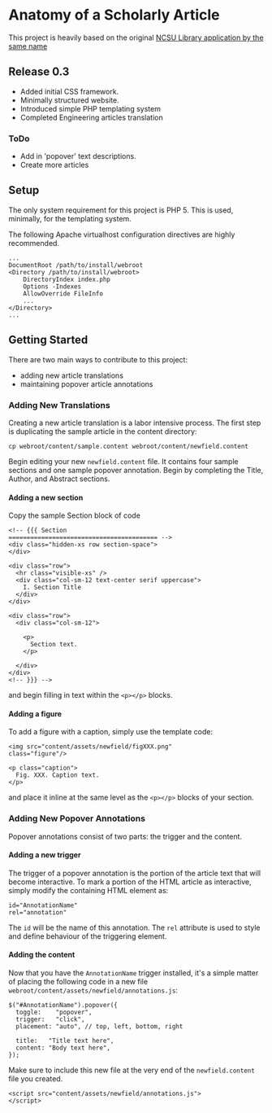 # Anatomy of a Scholarly Article

This project is heavily based on the original [NCSU Library application by
the same name](https://www.lib.ncsu.edu/tutorials/scholarly-articles/)

## Release 0.3

* Added initial CSS framework.
* Minimally structured website.
* Introduced simple PHP templating system
* Completed Engineering articles translation

### ToDo

* Add in 'popover' text descriptions.
* Create more articles

## Setup

The only system requirement for this project is PHP 5. This is used,
minimally, for the templating system.

The following Apache virtualhost configuration directives are highly
recommended.

    ...
    DocumentRoot /path/to/install/webroot
    <Directory /path/to/install/webroot>
        DirectoryIndex index.php
        Options -Indexes
        AllowOverride FileInfo
        ...
    </Directory>
    ...


## Getting Started

There are two main ways to contribute to this project:

* adding new article translations
* maintaining popover article annotations

### Adding New Translations

Creating a new article translation is a labor intensive process. The first
step is duplicating the sample article in the content directory:

    cp webroot/content/sample.content webroot/content/newfield.content

Begin editing your new `newfield.content` file. It contains four sample
sections and one sample popover annotation. Begin by completing the Title,
Author, and Abstract sections.

#### Adding a new section

Copy the sample Section block of code

    <!-- {{{ Section
    ========================================= -->
    <div class="hidden-xs row section-space">
    </div>

    <div class="row">
      <hr class="visible-xs" />
      <div class="col-sm-12 text-center serif uppercase">
        I. Section Title
      </div>
    </div>

    <div class="row">
      <div class="col-sm-12">

        <p>
          Section text.
        </p>

      </div>
    </div>
    <!-- }}} -->

and begin filling in text within the `<p></p>` blocks.

#### Adding a figure

To add a figure with a caption, simply use the template code:

    <img src="content/assets/newfield/figXXX.png"
    class="figure"/>

    <p class="caption">
      Fig. XXX. Caption text.
    </p>

and place it inline at the same level as the `<p></p>` blocks of your
section.

### Adding New Popover Annotations

Popover annotations consist of two parts: the trigger and the content.

#### Adding a new trigger

The trigger of a popover annotation is the portion of the article text that
will become interactive. To mark a portion of the HTML article as
interactive, simply modify the containing HTML element as:

    id="AnnotationName"
    rel="annotation"

The `id` will be the name of this annotation. The `rel` attribute is used
to style and define behaviour of the triggering element.

#### Adding the content

Now that you have the `AnnotationName` trigger installed, it's a simple
matter of placing the following code in a new file
`webroot/content/assets/newfield/annotations.js`:

    $("#AnnotationName").popover({
      toggle:    "popover",
      trigger:   "click",
      placement: "auto", // top, left, bottom, right

      title:   "Title text here",
      content: "Body text here",
    });

Make sure to include this new file at the very end of the
`newfield.content` file you created.

    <script src="content/assets/newfield/annotations.js">
    </script>
